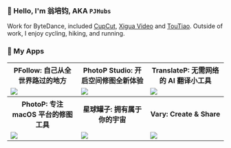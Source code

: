 ### 👋 Hello, I'm 翁培钧, AKA `PJHubs`

Work for ByteDance, included [CupCut](https://www.capcut.cn), [Xigua Video](https://www.ixigua.com) and [TouTiao](https://www.toutiao.com).
Outside of work, I enjoy cycling, hiking, and running.

### 📱 My Apps


<table style="width:100%; table-layout:fixed">
  <tr>
	  <th>PFollow: 自己从全世界路过的地方</th>
	  <th>PhotoP Studio: 开启空间修图全新体验</th>
	  <th>TranslateP: 无需网络的 AI 翻译小工具</th>
  </tr>
  <tr>
	  <td>
		  <a href="https://apps.apple.com/cn/app/pfollow/id6742342382?l=en-GB">
			  <img src="http://pjhubs.com/images/2025/app/pfollow/cover2.png" />
		  </a>
	  </td>
	  <td>
		  <a href="https://apps.apple.com/cn/app/photop-studio/id6739296926?l=en-GB">
			  <img src="http://pjhubs.com/images/2024/photop_studio_0.png" />
		  </a>
	  </td>
	  <td>
	    	<a href="https://apps.apple.com/cn/app/translatep/id6737735627?l=en-GB&mt=12">
			<img src="https://github.com/user-attachments/assets/5ad31559-ba68-4929-9906-fa7d390609b0" />
	    	</a>
    	</td>
  <tr>
	  <th>PhotoP: 专注 macOS 平台的修图工具</th>
	  <th>星球罐子: 拥有属于你的宇宙</th>
	  <th>Vary: Create & Share</th>
  </tr>
  <tr>
      	<td>
	    	<a href="https://apps.apple.com/us/app/photop/id1639575048">
			<img src="http://pjhubs.com/images/app/photop/1.0/0.jpg" />
	    	</a>
    	</td>
    	<td>
		<a href="https://apps.apple.com/us/app/星球罐子/id1502901744">
			<img src="http://pjhubs.com/images/qiniu_img/截屏2020-03-18下午3.57.43.png" />
		</a>
    	</td>
    	<td>
		<a href="[https://github.com/chroma-works/NeoDoa](https://apps.apple.com/us/app/vary/id1190496148)">
			<img src="https://blog.dandyweng.com/files/2017/02/wall-of-cards-1920x1080-copyright.jpg" />
		</a>
    	</td>
  </tr>
 
</table>
